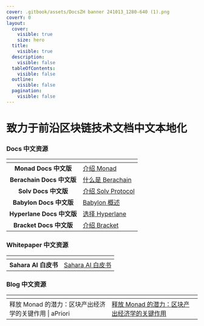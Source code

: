 ```yaml
---
cover: .gitbook/assets/DocsZH banner 241013_1280-640 (1).png
coverY: 0
layout:
  cover:
    visible: true
    size: hero
  title:
    visible: true
  description:
    visible: false
  tableOfContents:
    visible: false
  outline:
    visible: false
  pagination:
    visible: false
---
```


# 致力于前沿区块链技术文档中文本地化

### Docs 中文资源 <a href="#docs-chinese-library" id="docs-chinese-library"></a>

<table data-view="cards"><thead><tr><th align="center"></th><th data-hidden data-card-target data-type="content-ref"></th></tr></thead><tbody><tr><td align="center"><strong>Monad Docs 中文版</strong></td><td><a href="https://app.gitbook.com/s/PaHQrSOuX4vToXCmyjn9/">介绍 Monad</a></td></tr><tr><td align="center"><strong>Berachain Docs 中文版</strong> </td><td><a href="https://app.gitbook.com/s/ltBXuLzX87VmBIvzSIHJ/learn/introduction/what-is-berachain">什么是 Berachain</a></td></tr><tr><td align="center"><strong>Solv Docs 中文版</strong></td><td><a href="https://app.gitbook.com/s/fjdUISsbS8UDYAUQEGRk/welcome/introduction-solv">介绍 Solv Protocol</a></td></tr><tr><td align="center"><strong>Babylon Docs 中文版</strong><a href="https://www.docszh.com/"><br></a></td><td><a href="https://app.gitbook.com/s/SWFRW10B9ZJ8MsqhgZoh/introduction/babylon-overview">Babylon 概述</a></td></tr><tr><td align="center"><strong>Hyperlane Docs 中文版</strong><a href="https://www.docszh.com/"><br></a></td><td><a href="https://app.gitbook.com/s/LCBNpaHC8rMootw9Jrj6/get-started/intro">选择 Hyperlane</a></td></tr><tr><td align="center"><strong>Bracket Docs 中文版</strong></td><td><a href="https://app.gitbook.com/s/okwk57fSXe38XWYbBH2n/">介绍 Bracket</a></td></tr></tbody></table>



### Whitepaper 中文资源 <a href="#whitepaper-chinese-library" id="whitepaper-chinese-library"></a>

<table data-column-title-hidden data-view="cards"><thead><tr><th align="center"></th><th data-hidden data-card-target data-type="content-ref"></th></tr></thead><tbody><tr><td align="center"><strong>Sahara AI 白皮书</strong></td><td><a href="https://app.gitbook.com/o/3aiEjVFke8do4hUhm8mm/s/sWLeYnus1nYBWKYFQfzJ/">Sahara AI 白皮书</a></td></tr></tbody></table>



### Blog 中文资源 <a href="#blog-chinese-library" id="blog-chinese-library"></a>

<table data-view="cards"><thead><tr><th></th><th data-hidden data-card-target data-type="content-ref"></th></tr></thead><tbody><tr><td>释放 Monad 的潜力：区块产出经济学的关键作用 | aPriori</td><td><a href="https://app.gitbook.com/s/OSs7EEWwLCe1NwYciNre/newsletter/unlocking-monads-potential-the-critical">释放 Monad 的潜力：区块产出经济学的关键作用</a></td></tr></tbody></table>

